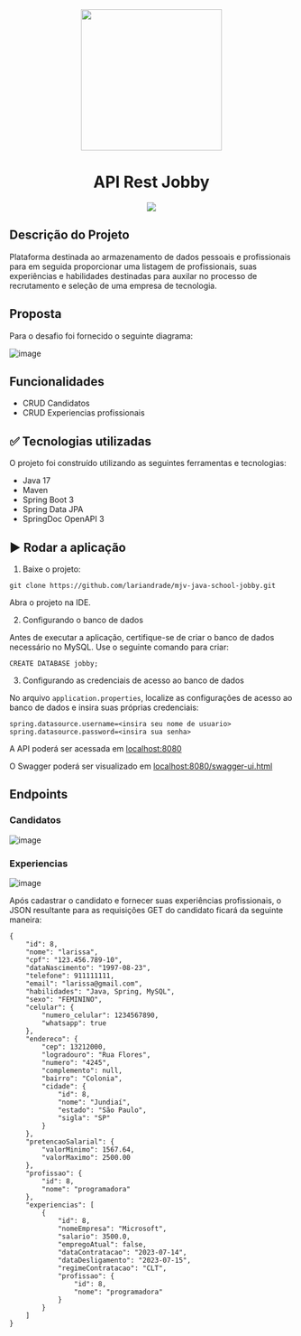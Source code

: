 <div align="center">
    <img src="https://github.com/lariandrade/mjv-java-school-jobby/assets/44838761/649eac87-ed6f-4975-b95f-1599d47c2338" weight="350" height="250"/>
    <h1 align="center">API Rest Jobby</h1>
</div>
<div align="center">
<img src="http://img.shields.io/static/v1?label=STATUS&message=FINALIZADO&color=GREEN&style=for-the-badge"/>
</div>

## Descrição do Projeto
Plataforma destinada ao armazenamento de dados pessoais e profissionais para em seguida proporcionar uma listagem de profissionais, suas experiências e habilidades destinadas para auxilar no processo de recrutamento e seleção de uma empresa de tecnologia. 

## Proposta
Para o desafio foi fornecido o seguinte diagrama:

![image](https://github.com/lariandrade/mjv-java-school-jobby/assets/44838761/c86dbf69-7499-4fbf-98c4-df6001820aa3)

## Funcionalidades
- CRUD Candidatos
- CRUD Experiencias profissionais

## ✅ Tecnologias utilizadas

O projeto foi construído utilizando as seguintes ferramentas e tecnologias:

- Java 17
- Maven
- Spring Boot 3
- Spring Data JPA
- SpringDoc OpenAPI 3


## ▶️ Rodar a aplicação
1. Baixe o projeto:
```
git clone https://github.com/lariandrade/mjv-java-school-jobby.git
```
Abra o projeto na IDE.

2. Configurando o banco de dados

Antes de executar a aplicação, certifique-se de criar o banco de dados necessário no MySQL. Use o seguinte comando para criar:
```
CREATE DATABASE jobby;
```
3. Configurando as credenciais de acesso ao banco de dados

No arquivo `application.properties`, localize as configurações de acesso ao banco de dados e insira suas próprias credenciais:
```
spring.datasource.username=<insira seu nome de usuario>
spring.datasource.password=<insira sua senha>
```

A API poderá ser acessada em [localhost:8080](http://localhost:8080)

O Swagger poderá ser visualizado em [localhost:8080/swagger-ui.html](http://localhost:8080/swagger-ui.html)

## Endpoints

### Candidatos
![image](https://github.com/lariandrade/mjv-java-school-jobby/assets/44838761/7eed12d4-b078-446f-ba7f-c01746a65dc9)

### Experiencias
![image](https://github.com/lariandrade/mjv-java-school-jobby/assets/44838761/18aad81c-2c7b-4e9a-8568-8cc2ce4978e4)

Após cadastrar o candidato e fornecer suas experiências profissionais, o JSON resultante para as requisições GET do candidato ficará da seguinte maneira:

```
{
    "id": 8,
    "nome": "larissa",
    "cpf": "123.456.789-10",
    "dataNascimento": "1997-08-23",
    "telefone": 911111111,
    "email": "larissa@gmail.com",
    "habilidades": "Java, Spring, MySQL",
    "sexo": "FEMININO",
    "celular": {
        "numero_celular": 1234567890,
        "whatsapp": true
    },
    "endereco": {
        "cep": 13212000,
        "logradouro": "Rua Flores",
        "numero": "4245",
        "complemento": null,
        "bairro": "Colonia",
        "cidade": {
            "id": 8,
            "nome": "Jundiaí",
            "estado": "São Paulo",
            "sigla": "SP"
        }
    },
    "pretencaoSalarial": {
        "valorMinimo": 1567.64,
        "valorMaximo": 2500.00
    },
    "profissao": {
        "id": 8,
        "nome": "programadora"
    },
    "experiencias": [
        {
            "id": 8,
            "nomeEmpresa": "Microsoft",
            "salario": 3500.0,
            "empregoAtual": false,
            "dataContratacao": "2023-07-14",
            "dataDesligamento": "2023-07-15",
            "regimeContratacao": "CLT",
            "profissao": {
                "id": 8,
                "nome": "programadora"
            }
        }
    ]
}

```

